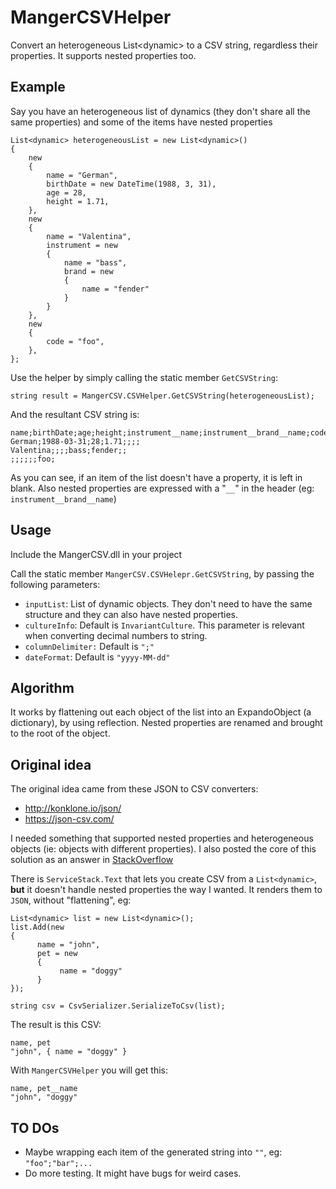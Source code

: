 # MangerCSVHelper
Convert an heterogeneous List&lt;dynamic> to a CSV string, regardless their properties. It supports nested properties too.

## Example

Say you have an heterogeneous list of dynamics (they don't share all the same properties) and some of the items have nested properties

    List<dynamic> heterogeneousList = new List<dynamic>()
    {
        new 
        {
            name = "German",
            birthDate = new DateTime(1988, 3, 31),
            age = 28,
            height = 1.71,
        },
        new 
        {
            name = "Valentina",
            instrument = new
            {
                name = "bass",
                brand = new 
                {
                    name = "fender"
                }
            }
        },
        new 
        {
            code = "foo",
        },
    };
    
Use the helper by simply calling the static member `GetCSVString`:

    string result = MangerCSV.CSVHelper.GetCSVString(heterogeneousList);

And the resultant CSV string is:

    name;birthDate;age;height;instrument__name;instrument__brand__name;code
    German;1988-03-31;28;1.71;;;;
    Valentina;;;;bass;fender;;
    ;;;;;;foo;
    
As you can see, if an item of the list doesn't have a property, it is left in blank. Also nested properties are expressed with a "`__`" in the header (eg: `instrument__brand__name`)

## Usage

Include the MangerCSV.dll in your project

Call the static member `MangerCSV.CSVHelepr.GetCSVString`, by passing the following parameters:

* `inputList`: List of dynamic objects. They don't need to have the same structure and they can also have nested properties.
* `cultureInfo`: Default is `InvariantCulture`. This parameter is relevant when converting decimal numbers to string.
* `columnDelimiter:` Default is `";"`
* `dateFormat`: Default is `"yyyy-MM-dd"`

## Algorithm

It works by flattening out each object of the list into an ExpandoObject (a dictionary), by using reflection. Nested properties are renamed and brought to the root of the object.

## Original idea

The original idea came from these JSON to CSV converters:

* http://konklone.io/json/
* https://json-csv.com/

I needed something that supported nested properties and heterogeneous objects (ie: objects with different properties). I also posted the core of this solution as an answer in [StackOverflow](http://stackoverflow.com/questions/27734201/serializing-a-list-of-dynamic-objects-to-a-csv-with-servicestack-text)

There is `ServiceStack.Text` that lets you create CSV from a `List<dynamic>`, **but** it doesn't handle nested properties the way I wanted. It renders them to `JSON`, without "flattening", eg:

    List<dynamic> list = new List<dynamic>();
    list.Add(new
    {
          name = "john", 
          pet = new 
          { 
               name = "doggy"
          }
    });
    
    string csv = CsvSerializer.SerializeToCsv(list);
   
The result is this CSV:

    name, pet
    "john", { name = "doggy" }
    
With `MangerCSVHelper` you will get this:

    name, pet__name
    "john", "doggy"

## TO DOs

* Maybe wrapping each item of the generated string into `""`, eg: `"foo";"bar";...`
* Do more testing. It might have bugs for weird cases.

